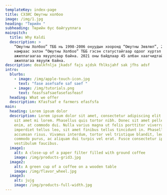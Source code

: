 ```yaml
---
templateKey: index-page
title: СЭЗИС Оюутны холбоо
image: /img/1.jpg
heading: "Төрийн "
subheading: Төрийн бус байгууллага
mainpitch:
  title: Why Kaldi
  description: >
    “Оюутны Холбоо” ТББ нь 1998-2006 онуудын хооронд “Оюутны Зөвлөл”, 2006 оны
    намраас эхлэн “Оюутны Холбоо” ТББ гэсэн статустайгаар одоог хүртэл үйл
    ажиллагаагаа явуулсаар байна. 2021 оны байдлаар 45 албан хаагчидтайгаар үйл
    ажиллагаа явуулж байна.
description: dealkfnlja jkadsf fajs ajdsk fhlksjahf sak jfhs adsf
intro:
  blurbs:
    - image: /img/apple-touch-icon.jpg
      text: "fase asefsafe saf saef "
    - image: /img/tutorials.png
      text: feasfsafsaefasefasfeasf
  heading: What we offer
  description: Kfasfsaf e farmers efasfsfa
main:
  heading: Lorem ipsum dolor
  description: Lorem ipsum dolor sit amet, consectetur adipiscing elit. Vivamus
    sit amet mi lorem. Phasellus quis tortor nibh. Donec sit amet pellentesque
    enim, at commodo dui. Nulla varius magna ut felis porttitor viverra. Aliquam
    imperdiet tellus leo, sit amet finibus tellus tincidunt in. Phasellus sed
    accumsan risus. Vivamus interdum, tortor vel tristique blandit, leo diam
    commodo purus, ac aliquam dui turpis vel erat. Fusce consectetur ipsum vitae
    vestibulum faucibus.
  image1:
    alt: A close-up of a paper filter filled with ground coffee
    image: /img/products-grid3.jpg
  image2:
    alt: A green cup of a coffee on a wooden table
    image: /img/flavor_wheel.jpg
  image3:
    alt: jujg
    image: /img/products-full-width.jpg
---
```

